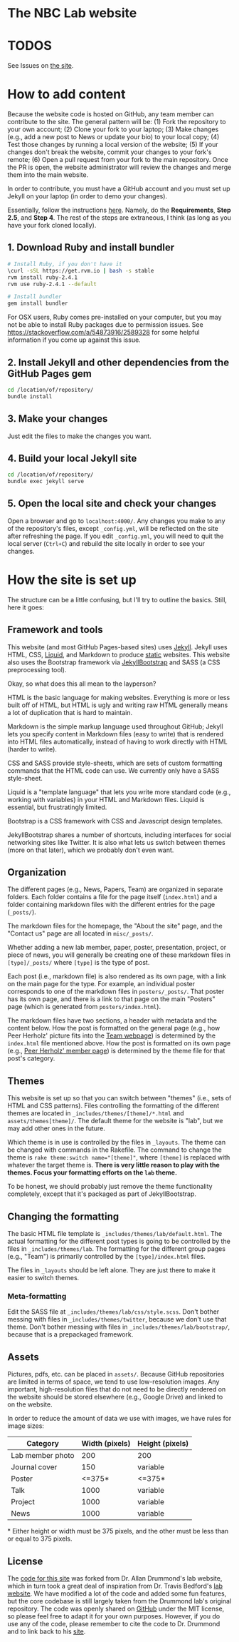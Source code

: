 # The NBC Lab website

# TODOS

See Issues on [the site](https://github.com/C0C0AN/CoCoAN.github.io).

# How to add content

Because the website code is hosted on GitHub, any team member can contribute to the site. The general pattern will be: (1) Fork the repository to your own account; (2) Clone your fork to your laptop; (3) Make changes (e.g., add a new post to News or update your bio) to your local copy; (4) Test those changes by running a local version of the website; (5) If your changes don't break the website, commit your changes to your fork's remote; (6) Open a pull request from your fork to the main repository. Once the PR is open, the website administrator will review the changes and merge them into the main website.

In order to contribute, you must have a GitHub account and you must set up Jekyll on your laptop (in order to demo your changes).

Essentially, follow the instructions [here](https://help.github.com/articles/setting-up-your-github-pages-site-locally-with-jekyll/#step-2-install-jekyll-using-bundler). Namely, do the **Requirements**, **Step 2.5**, and **Step 4**. The rest of the steps are extraneous, I think (as long as you have your fork cloned locally).

## 1. Download Ruby and install bundler
```bash
# Install Ruby, if you don't have it
\curl -sSL https://get.rvm.io | bash -s stable
rvm install ruby-2.4.1
rvm use ruby-2.4.1 --default

# Install bundler
gem install bundler
```

For OSX users, Ruby comes pre-installed on your computer, but you may not be able to install Ruby packages due to permission issues.
See https://stackoverflow.com/a/54873916/2589328 for some helpful information if you come up against this issue.

## 2. Install Jekyll and other dependencies from the GitHub Pages gem
```bash
cd /location/of/repository/
bundle install
```

## 3. Make your changes
Just edit the files to make the changes you want.

## 4. Build your local Jekyll site
```bash
cd /location/of/repository/
bundle exec jekyll serve
```

## 5. Open the local site and check your changes
Open a browser and go to `localhost:4000/`. Any changes you make to any of the repository's files, except `_config.yml`, will be reflected on the site after refreshing the page. If you edit `_config.yml`, you will need to quit the local server (`Ctrl+C`) and rebuild the site locally in order to see your changes.

# How the site is set up
The structure can be a little confusing, but I'll try to outline the basics.
Still, here it goes:

## Framework and tools

This website (and most GitHub Pages-based sites) uses [Jekyll](https://jekyllrb.com).
Jekyll uses HTML, CSS, [Liquid](https://shopify.github.io/liquid/), and Markdown to produce [static](https://en.wikipedia.org/wiki/Static_web_page) websites.
This website also uses the Bootstrap framework via [JekyllBootstrap](http://jekyllbootstrap.com) and SASS (a CSS preprocessing tool).

Okay, so what does this all mean to the layperson?

HTML is the basic language for making websites.
Everything is more or less built off of HTML, but HTML is ugly and writing raw HTML generally means a lot of duplication that is hard to maintain.

Markdown is the simple markup language used throughout GitHub; Jekyll lets you specify content in Markdown files (easy to write) that is rendered into HTML files automatically, instead of having to work directly with HTML (harder to write).

CSS and SASS provide style-sheets, which are sets of custom formatting commands that the HTML code can use.
We currently only have a SASS style-sheet.

Liquid is a "template language" that lets you write more standard code (e.g., working with variables) in your HTML and Markdown files.
Liquid is essential, but frustratingly limited.

Bootstrap is a CSS framework with CSS and Javascript design templates.

JekyllBootstrap shares a number of shortcuts, including interfaces for social networking sites like Twitter.
It is also what lets us switch between themes (more on that later), which we probably don't even want.

## Organization

The different pages (e.g., News, Papers, Team) are organized in separate folders.
Each folder contains a file for the page itself (`index.html`) and a folder containing markdown files with the different entries for the page (`_posts/`).

The markdown files for the homepage, the "About the site" page, and the "Contact us" page are all located in `misc/_posts/`.

Whether adding a new lab member, paper, poster, presentation, project, or piece of news, you will generally be creating one of these markdown files in `[type]/_posts/` where `[type]` is the type of post.

Each post (i.e., markdown file) is also rendered as its own page, with a link on the main page for the type.
For example, an individual poster corresponds to one of the markdown files in `posters/_posts/`.
That poster has its own page, and there is a link to that page on the main "Posters" page (which is generated from `posters/index.html`).

The markdown files have two sections, a header with metadata and the content below.
How the post is formatted on the general page (e.g., how Peer Herholz' picture fits into the [Team webpage](https://CoCoAN.github.io/team/)) is determined by the `index.html` file mentioned above.
How the post is formatted on its own page (e.g., [Peer Herholz' member page](https://CoCoAN.github.io/team/peer-herholz)) is determined by the theme file for that post's category.

## Themes

This website is set up so that you can switch between "themes" (i.e., sets of HTML and CSS patterns).
Files controlling the formatting of the different themes are located in `_includes/themes/[theme]/*.html` and `assets/themes[theme]/`.
The default theme for the website is "lab", but we may add other ones in the future.

Which theme is in use is controlled by the files in `_layouts`.
The theme can be changed with commands in the Rakefile.
The command to change the theme is `rake theme:switch name="[theme]"`, where `[theme]` is replaced with whatever the target theme is.
**There is very little reason to play with the themes.
Focus your formatting efforts on the `lab` theme.**

To be honest, we should probably just remove the theme functionality completely, except that it's packaged as part of JekyllBootstrap.

## Changing the formatting

The basic HTML file template is `_includes/themes/lab/default.html`.
The actual formatting for the different post types is going to be controlled by the files in `_includes/themes/lab`.
The formatting for the different group pages (e.g., "Team") is primarily controlled by the `[type]/index.html` files.

The files in `_layouts` should be left alone.
They are just there to make it easier to switch themes.

### Meta-formatting

Edit the SASS file at `_includes/themes/lab/css/style.scss`.
Don't bother messing with files in `_includes/themes/twitter`, because we don't use that theme.
Don't bother messing with files in `_includes/themes/lab/bootstrap/`, because that is a prepackaged framework.

## Assets

Pictures, pdfs, etc. can be placed in `assets/`.
Because GitHub repositories are limited in terms of space, we tend to use low-resolution images.
Any important, high-resolution files that do not need to be directly rendered on the website should be stored elsewhere (e.g., Google Drive) and linked to on the website.

In order to reduce the amount of data we use with images, we have rules for image sizes:

| Category | Width (pixels) | Height (pixels) |
|------------------|----------------|-----------------|
| Lab member photo | 200 | 200 |
| Journal cover    | 150 | variable |
| Poster           | <=375* | <=375* |
| Talk             | 1000 | variable |
| Project          | 1000 | variable |
| News             | 1000 | variable |

\* Either height or width must be 375 pixels, and the other must be less than or equal to 375 pixels.

## License

The [code for this site][0] was forked from Dr. Allan Drummond's lab website, which in turn took a great deal of inspiration from Dr. Travis Bedford's [lab website][1]. We have modified a lot of the code and added some fun features, but the core codebase is still largely taken from the Drummond lab's original repository. The code was openly shared on [GitHub][2] under the MIT license, so please feel free to adapt it for your own purposes. However, if you do use any of the code, please remember to cite the code to Dr. Drummond and to link back to his [site][3].

[0]: https://github.com/C0C0AN/CoCoAN.github.io
[1]: http://bedford.io
[2]: https://github.com/drummondlab/drummondlab.github.io
[3]: http://drummondlab.org/about.html


